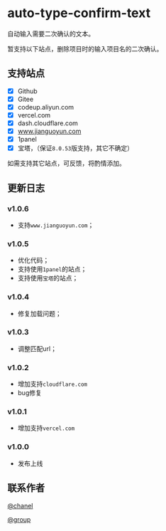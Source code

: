 # auto-type-confirm-text
自动输入需要二次确认的文本。

暂支持以下站点，删除项目时的输入项目名的二次确认。

## 支持站点
- [x] Github
- [x] Gitee
- [x] codeup.aliyun.com
- [x] vercel.com
- [x] dash.cloudflare.com
- [x] www.jianguoyun.com
- [x] 1panel
- [x] 宝塔，（保证```8.0.53```版支持，其它不确定）

如需支持其它站点，可反馈，将酌情添加。
## 更新日志

### v1.0.6
- 支持`www.jianguoyun.com`；

### v1.0.5
- 优化代码；
- 支持使用`1panel`的站点；
- 支持使用`宝塔`的站点；

### v1.0.4
- 修复加载问题；

### v1.0.3
- 调整匹配url；

### v1.0.2
- 增加支持`cloudflare.com`
- bug修复

### v1.0.1
- 增加支持`vercel.com`

### v1.0.0
- 发布上线

## 联系作者
[@chanel](https://t.me/tcbmqy)

[@group](https://t.me/tgbmqy)
